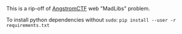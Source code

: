 This is a rip-off of [AngstromCTF](https://angstromctf.com/) web "MadLibs" problem.

To install python dependencies without `sudo`: `pip install --user -r requirements.txt`
